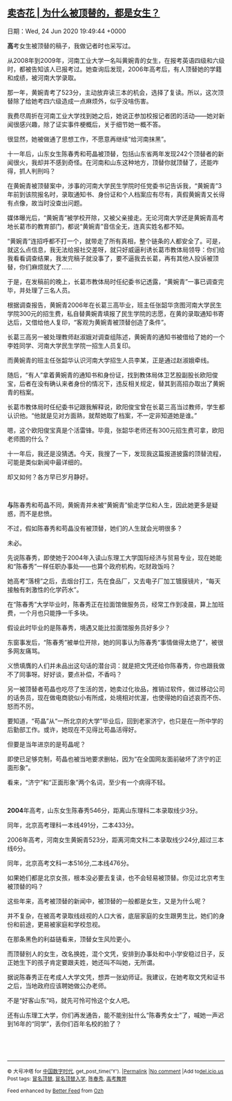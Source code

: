 [卖杏花 | 为什么被顶替的，都是女生？](https://chinadigitaltimes.net/chinese/2020/06/%e5%8d%96%e6%9d%8f%e8%8a%b1-%e4%b8%ba%e4%bb%80%e4%b9%88%e8%a2%ab%e9%a1%b6%e6%9b%bf%e7%9a%84%ef%bc%8c%e9%83%bd%e6%98%af%e5%a5%b3%e7%94%9f%ef%bc%9f/)
------
日期：Wed, 24 Jun 2020 19:49:44 +0000

<p><strong>高</strong>考女生被顶替的稿子，我做记者时也采写过。</p><p>从2008年到2009年，河南工业大学一名叫黄婉青的女生，在报考英语四级和六级时，都被告知该人已报考过。她查询后发现，2006年高考后，有人顶替她的学籍和成绩，被河南大学录取。</p><p>那一年，黄婉青考了523分，主动放弃读三本的机会，选择了复读。所以，这次顶替除了给她考四六级造成一点麻烦外，似乎没啥伤害。</p><p>我费尽周折在河南工业大学找到她之后，她说正参加校报记者团的活动——她对新闻很感兴趣，除了证实事件梗概后，关于细节她一概不答。</p><p>很显然，她被做通了思想工作，不愿意再继续“给河南抹黑”。</p><p>十一年后，山东女生陈春秀和苟晶被顶替，包括山东省两年发现242个顶替者的新闻很火，我却并不感到奇怪。在河南和山东这种地方，顶替你就顶替了，还能咋得，抓人判刑吗？</p><p>在黄婉青被顶替案中，涉事的河南大学民生学院时任党委书记告诉我，“黄婉青”3年前到该院报名时，录取通知书、身份证和个人档案应有尽有，真假黄婉青又长得有点像，故当时没查出问题。</p><p>媒体曝光后，“黄婉青”被学校开除，又被父亲接走。无论河南大学还是黄婉青高考地长葛市的教育部门，都说“黄婉青”音信全无，连真实姓名都不知。</p><p>“黄婉青”连招呼都不打一个，就带走了所有真相，整个链条的人都安全了。可是，就这么点信息，我无法给报社交差呀，就只好威逼利诱长葛市教体局领导：你们给我看看调查结果，我发完稿子就没事了，要不逼我去长葛，再有其他人投诉被顶替，你们麻烦就大了……</p><p>于是，在发稿前的晚上，长葛市教体局时任纪委书记透露，“黄婉青”一事已调查完毕，并处理了三名人员。</p><p>根据调查报告，黄婉青2006年在长葛三高毕业，班主任张韶华贪图河南大学民生学院300元的招生费，私自替黄婉青填报了民生学院的志愿，在黄的录取通知书寄达后，又借给他人复印，“客观为黄婉青被顶替创造了条件”。</p><p>长葛三高另一被处理教师赵淑娥对调查组陈述，黄婉青的通知书被借给了她的一个李姓同学、河南大学民生学院一招生人员复印。</p><p>而黄婉青的班主任张韶华认识河南大学招生人员李某，正是通过赵淑娥牵线。</p><p>随后，“有人”拿着黄婉青的通知书和身份证，找到教体局体卫艺股副股长欧阳俊宝，后者在没有确认来者身份的情况下，违反相关规定，替其到高招办取出了黄婉青的档案。</p><p>长葛市教体局时任纪委书记跟我解释说，欧阳俊宝曾在长葛三高当过教师，学生都认识他。“他就是见对方面熟，就帮她取了档案，不一定非知道她是谁。”</p><p>嗯，这个欧阳俊宝真是个活雷锋。毕竟，张韶华老师还有300元招生费可拿，欧阳老师图的什么？</p><p>十一年后，我还是没猜透。今天，我搜了一下，发现我这篇报道披露的顶替流程，可能是类似新闻中最详细的。</p><p>却又如何？各方早已岁月静好。</p><p>&nbsp;</p><p><strong>与</strong>陈春秀和苟晶不同，黄婉青并未被“黄婉青”偷走学位和人生，因此她更多是疑惑，而不是悲愤。</p><p>不过，假如陈春秀和苟晶没有被顶替，她们的人生就会光明很多？</p><p>未必。</p><p>先说陈春秀，即使她于2004年入读山东理工大学国际经济与贸易专业，现在她能和“陈春秀”一样任职办事处——也算个政府机构，吃财政饭吗？</p><p>她高考“落榜”之后，去烟台打工，先在食品厂，又去电子厂加工镀膜镜片，“每天接触有刺激性的化学药水”。</p><p>在“陈春秀”大学毕业时，陈春秀正在拉面馆做服务员，经常工作到凌晨，算上加班费，一个月也只能挣一千多块。</p><p>假设此时毕业的是陈春秀，境遇又能比拉面馆服务员好多少？</p><p>东窗事发后，“陈春秀”被单位开除，她的同事认为陈春秀“事情做得太绝了”，被很多网友痛骂。</p><p>义愤填膺的人们并未品出这句话的潜台词：就是把文凭还给你陈春秀，你也跟我做不了同事呀。好好谈，要点补偿，不香吗？</p><p>另一被顶替者苟晶也吃尽了生活的苦，她卖过化妆品，推销过软件，做过移动公司的话务员，现在做电商貌似小有所成，处境相对优渥，也使得她的自述哀而不伤、怒而不厉。</p><p>要知道，“苟晶”从“一所北京的大学”毕业后，回到老家济宁，也只是在一所中学的后勤部工作。或许，她现在不见得比苟晶活得好。</p><p>但要是当年进京的是苟晶呢？</p><p>即使已足够克制，苟晶也被当地要求删帖，因为“在全国网友面前破坏了济宁的正面形象”。</p><p>看来，“济宁”和“正面形象”两个名词，至少有一个病得不轻。</p><p>&nbsp;</p><p><strong>2004</strong>年高考，山东女生陈春秀546分，距离山东理科二本录取线少3分。</p><p>同年，北京高考理科一本线491分，二本433分。</p><p>2006年高考，河南女生黄婉青523分，距离河南文科二本录取线少24分,超过三本线6分。</p><p>同年，北京高考文科一本516分,二本线476分。</p><p>如果她们都是北京女孩，根本没必要去复读，也不会轻易被顶替。你见过北京考生被顶替的吗？</p><p>这些年来，高考被顶替的新闻中，被顶替的一般都是女生，又是为什么呢？</p><p>并不复杂，在被高考录取线歧视的人口大省，底层家庭的女生跟男生比，她们的身份和前途，更易被家庭和学校忽视。</p><p>在那条黑色的利益链看来，顶替女生风险更小。</p><p>而顶替别人的女生，改名换姓，混个文凭，安排到办事处和中小学安稳过日子，反正她生下的孩子肯定要跟夫姓，她还叫不叫她，无所谓。</p><p>据说陈春秀正在考成人大学文凭，想弄一张幼师证。我建议，在她考取文凭和证书之后，当地政府应该聘她做公办老师。</p><p>不是“好客山东”吗，就先可怜可怜这个女人吧。</p><p>还有山东理工大学，你们再发通告，能不能别扯什么“陈春秀女士”了，喊她一声迟到16年的“同学”，丢你们百年名校的脸了？</p><p>&nbsp;</p><p>&nbsp;</p><hr /><p><small>&copy; 大号冲塔 for <a href="https://chinadigitaltimes.net/chinese">中国数字时代</a>, get_post_time('Y'). |<a href="https://chinadigitaltimes.net/chinese/2020/06/%e5%8d%96%e6%9d%8f%e8%8a%b1-%e4%b8%ba%e4%bb%80%e4%b9%88%e8%a2%ab%e9%a1%b6%e6%9b%bf%e7%9a%84%ef%bc%8c%e9%83%bd%e6%98%af%e5%a5%b3%e7%94%9f%ef%bc%9f/">Permalink</a> |<a href="https://chinadigitaltimes.net/chinese/2020/06/%e5%8d%96%e6%9d%8f%e8%8a%b1-%e4%b8%ba%e4%bb%80%e4%b9%88%e8%a2%ab%e9%a1%b6%e6%9b%bf%e7%9a%84%ef%bc%8c%e9%83%bd%e6%98%af%e5%a5%b3%e7%94%9f%ef%bc%9f/#comments">No comment</a> |Add to<a href="http://del.icio.us/post?url=https://chinadigitaltimes.net/chinese/2020/06/%e5%8d%96%e6%9d%8f%e8%8a%b1-%e4%b8%ba%e4%bb%80%e4%b9%88%e8%a2%ab%e9%a1%b6%e6%9b%bf%e7%9a%84%ef%bc%8c%e9%83%bd%e6%98%af%e5%a5%b3%e7%94%9f%ef%bc%9f/&amp;title=卖杏花 | 为什么被顶替的，都是女生？">del.icio.us</a><br/>Post tags: <a href="https://chinadigitaltimes.net/chinese/tag/%e5%86%92%e5%90%8d%e9%a1%b6%e6%9b%bf/" rel="tag">冒名顶替</a>, <a href="https://chinadigitaltimes.net/chinese/tag/%e5%86%92%e5%90%8d%e9%a1%b6%e6%9b%bf%e5%85%a5%e5%ad%a6/" rel="tag">冒名顶替入学</a>, <a href="https://chinadigitaltimes.net/chinese/tag/%e9%99%88%e6%98%a5%e7%a7%80/" rel="tag">陈春秀</a>, <a href="https://chinadigitaltimes.net/chinese/tag/%e9%ab%98%e8%80%83%e8%88%9e%e5%bc%8a/" rel="tag">高考舞弊</a><br/></small></p><p><small>Feed enhanced by <a href='http://planetozh.com/blog/my-projects/wordpress-plugin-better-feed-rss/'>Better Feed</a> from  <a href='http://planetozh.com/blog/'>Ozh</a></small></p>
